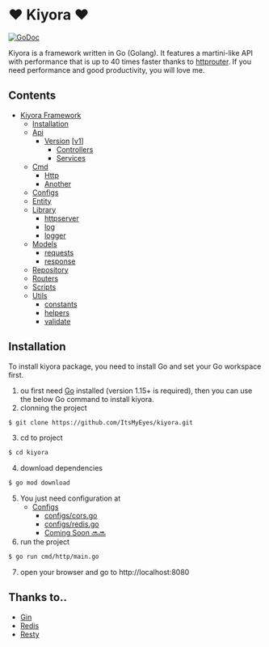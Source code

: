 # ❤️ Kiyora ❤️

[![GoDoc](https://pkg.go.dev/badge/github.com/gin-gonic/gin?status.svg)](https://pkg.go.dev/github.com/gin-gonic/gin?tab=doc)

Kiyora is a framework written in Go (Golang). It features a martini-like API with performance that is up to 40 times faster thanks to [httprouter](https://github.com/julienschmidt/httprouter). If you need performance and good productivity, you will love me.

## Contents

- [Kiyora Framework](#)
  - [Installation](#installation)
  - [Api](#api)
    - [Version](api/v1/) [[v1](api/v1/)]
      - [Controllers](api/v1/controllers)
      - [Services](api/v1/services/)
  - [Cmd](cmd/)
    - [Http](cmd/http)
    - [Another](#another-else)
  - [Configs](configs/)
  - [Entity](entity/)
  - [Library](library/)
    - [httpserver](library/httpserver/ginserver/)
    - [log](library/log/)
    - [logger](library/logger/v2/)
  - [Models](#models)
    - [requests](models/requests/)
    - [response](models/response/)
  - [Repository](repository/)
  - [Routers](routers/)
  - [Scripts](scripts/)
  - [Utils](utils/)  
    - [constants](utils/constants/)
    - [helpers](utils/helpers/)
    - [validate](utils/validate/)

## Installation

To install kiyora package, you need to install Go and set your Go workspace first.
1. ou first need [Go](https://go.dev/dl/) installed (version 1.15+ is required), then you can use the below Go command to install kiyora.
2. clonning the project
```sh
$ git clone https://github.com/ItsMyEyes/kiyora.git
```
3. cd to project
```sh
$ cd kiyora
```
4. download dependencies
```sh
$ go mod download
```
5. You just need configuration at
   - [Configs](configs/)
     - [configs/cors.go](configs/cors.go)
     - [configs/redis.go](configs/redis.go)
     - [Coming Soon 🔜🔜](#soon)
6. run the project
```sh
$ go run cmd/http/main.go
```
7. open your browser and go to http://localhost:8080

## Thanks to..
<!-- make message thanks -->
- [Gin](https://github.com/gin-gonic/gin)
- [Redis](https://github.com/go-redis/redis)
- [Resty](https://github.com/go-resty/resty)


